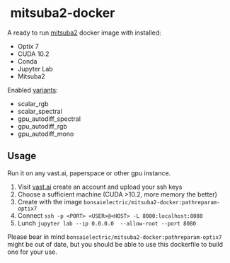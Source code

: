 
#  mitsuba2-docker

A ready to run [mitsuba2](https://github.com/mitsuba-renderer/mitsuba2) docker image with installed:
- Optix 7
- CUDA 10.2
- Conda 
- Jupyter Lab 
- Mitsuba2

Enabled [variants](https://mitsuba2.readthedocs.io/en/latest/src/getting_started/variants.html):
* scalar_rgb
* scalar_spectral
* gpu_autodiff_spectral
* gpu_autodiff_rgb
* gpu_autodiff_mono

## Usage
Run it on any vast.ai, paperspace or other gpu instance.

1. Visit [vast.ai](https://vast.ai/console/create/) create an account and upload your ssh keys
2. Choose a sufficient machine (CUDA >10.2, more memory the better)
3. Create with the image `bonsaielectric/mitsuba2-docker:pathreparam-optix7` 
4. Connect `ssh -p <PORT> <USER>@<HOST> -L 8080:localhost:8080`
5. Lunch `jupyter lab --ip 0.0.0.0  --allow-root --port 8080`

Please bear in mind `bonsaielectric/mitsuba2-docker:pathreparam-optix7` might be out of date, but you should be able to use this dockerfile to build one for your use.